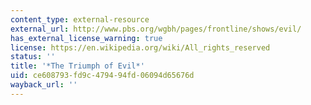 ```yaml
---
content_type: external-resource
external_url: http://www.pbs.org/wgbh/pages/frontline/shows/evil/
has_external_license_warning: true
license: https://en.wikipedia.org/wiki/All_rights_reserved
status: ''
title: '*The Triumph of Evil*'
uid: ce608793-fd9c-4794-94fd-06094d65676d
wayback_url: ''
---
```


